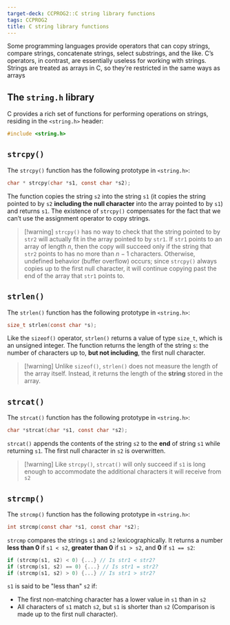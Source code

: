```yaml
---
target-deck: CCPROG2::C string library functions
tags: CCPROG2
title: C string library functions
---
```


Some programming languages provide operators that can copy strings, compare strings, concatenate strings, select substrings, and the like. C’s operators, in contrast, are essentially useless for working with strings. Strings are treated as arrays in C, so they’re restricted in the same ways as arrays

## The `string.h` library

C provides a rich set of functions for performing operations on strings, residing in the `<string.h>` header:

```c
#include <string.h>
```

<!--ID: 1708431865662-->

## `strcpy()`

The `strcpy()` function has the following prototype in `<string.h>`:

```c
char * strcpy(char *s1, const char *s2);
```

The function copies the string `s2` into the string `s1` (it copies the string pointed to by `s2` **including the null character** into the array pointed to by `s1`) and returns `s1`. The existence of `strcpy()` compensates for the fact that we can’t use the assignment operator to copy strings.

>[!warning] `strcpy()` has no way to check that the string pointed to by `str2` will actually fit in the array pointed to by `str1`.
>If `str1` points to an array of length $n$, then the copy will succeed only if the string that `str2` points to has no more than $n - 1$ characters. Otherwise, undefined behavior (buffer overflow) occurs; since `strcpy()` always copies up to the first null character, it will continue copying past the end of the array that `str1` points to.

<!--ID: 1708431865672-->

## `strlen()`

The `strlen()` function has the following prototype in `<string.h>`:

```c
size_t strlen(const char *s);
```

Like the `sizeof()` operator, `strlen()` returns a value of type `size_t`, which is an unsigned integer. The function returns the length of the string `s`: the number of characters up to, **but not including**, the first null character.

>[!warning] Unlike `sizeof()`, `strlen()` does not measure the length of the array itself. Instead, it returns the length of the **string** stored in the array.

<!--ID: 1708431865684-->

## `strcat()`

The `strcat()` function has the following prototype in `<string.h>`:

```c
char *strcat(char *s1, const char *s2);
```

`strcat()` appends the contents of the string `s2` to the **end** of string `s1` while returning `s1`. The first null character in `s2` is overwritten.

>[!warning] Like `strcpy()`, `strcat()` will only succeed if `s1` is long enough to accommodate the additional characters it will receive from `s2`

<!--ID: 1708431865693-->

## `strcmp()`

The `strcmp()` function has the following prototype in `<string.h>`:

```c
int strcmp(const char *s1, const char *s2);
```

`strcmp` compares the strings `s1` and `s2` lexicographically. It returns a number **less than 0** if `s1 < s2`, **greater than 0** if `s1 > s2`, and **0** if `s1 == s2`:

```c
if (strcmp(s1, s2) < 0) {...} // Is str1 < str2?
if (strcmp(s1, s2) == 0) {...} // Is str1 = str2?
if (strcmp(s1, s2) > 0) {...} // Is str1 > str2?
```

`s1` is said to be "less than" `s2` if:

- The first non-matching character has a lower value in `s1` than in `s2`
- All characters of `s1` match `s2`, but `s1` is shorter than `s2` (Comparison is made up to the first null character).
<!--ID: 1708431865702-->

